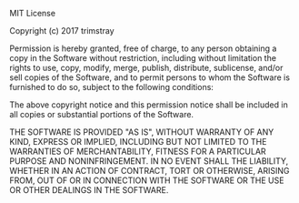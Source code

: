 MIT License

Copyright (c) 2017 trimstray

Permission is hereby granted, free of charge, to any person obtaining a copy
in the Software without restriction, including without limitation the rights
to use, copy, modify, merge, publish, distribute, sublicense, and/or sell
copies of the Software, and to permit persons to whom the Software is
furnished to do so, subject to the following conditions:

The above copyright notice and this permission notice shall be included in all
copies or substantial portions of the Software.

THE SOFTWARE IS PROVIDED "AS IS", WITHOUT WARRANTY OF ANY KIND, EXPRESS OR
IMPLIED, INCLUDING BUT NOT LIMITED TO THE WARRANTIES OF MERCHANTABILITY,
FITNESS FOR A PARTICULAR PURPOSE AND NONINFRINGEMENT. IN NO EVENT SHALL THE
LIABILITY, WHETHER IN AN ACTION OF CONTRACT, TORT OR OTHERWISE, ARISING FROM,
OUT OF OR IN CONNECTION WITH THE SOFTWARE OR THE USE OR OTHER DEALINGS IN THE
SOFTWARE.
